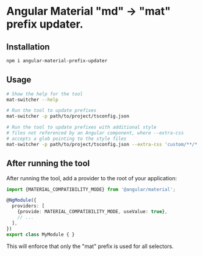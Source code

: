 # Angular Material "md" -> "mat" prefix updater.

## Installation
```bash
npm i angular-material-prefix-updater
```

## Usage

```bash
# Show the help for the tool
mat-switcher --help

# Run the tool to update prefixes
mat-switcher -p path/to/project/tsconfig.json

# Run the tool to update prefixes with additional style
# files not referenced by an Angular component, where --extra-css
# accepts a glob pointing to the style files
mat-switcher -p path/to/project/tsconfig.json --extra-css 'custom/**/*.css' 
```

## After running the tool
After running the tool, add a provider to the root of your application:
```ts
import {MATERIAL_COMPATIBILITY_MODE} from '@angular/material';

@NgModule({
  providers: [
    {provide: MATERIAL_COMPATIBILITY_MODE, useValue: true},
    // ...
  ],
})
export class MyModule { }

```

This will enforce that only the "mat" prefix is used for all selectors.
